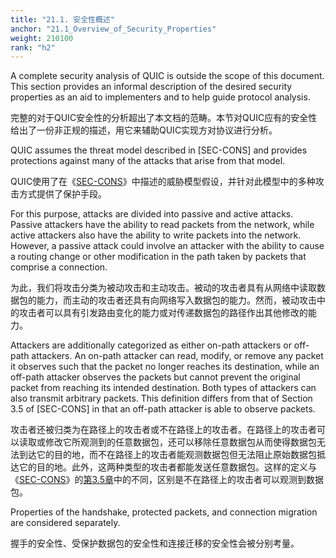 ```yaml
---
title: "21.1. 安全性概述"
anchor: "21.1_Overview_of_Security_Properties"
weight: 210100
rank: "h2"
---
```


A complete security analysis of QUIC is outside the scope of this document. This section provides an informal description of the desired security properties as an aid to implementers and to help guide protocol analysis.

完整的对于QUIC安全性的分析超出了本文档的范畴。本节对QUIC应有的安全性给出了一份非正规的描述，用它来辅助QUIC实现方对协议进行分析。

QUIC assumes the threat model described in [SEC-CONS] and provides protections against many of the attacks that arise from that model.

QUIC使用了在《[SEC-CONS]()》中描述的威胁模型假设，并针对此模型中的多种攻击方式提供了保护手段。

For this purpose, attacks are divided into passive and active attacks. Passive attackers have the ability to read packets from the network, while active attackers also have the ability to write packets into the network. However, a passive attack could involve an attacker with the ability to cause a routing change or other modification in the path taken by packets that comprise a connection.

为此，我们将攻击分类为被动攻击和主动攻击。被动的攻击者具有从网络中读取数据包的能力，而主动的攻击者还具有向网络写入数据包的能力。然而，被动攻击中的攻击者可以具有引发路由变化的能力或对传递数据包的路径作出其他修改的能力。

Attackers are additionally categorized as either on-path attackers or off-path attackers. An on-path attacker can read, modify, or remove any packet it observes such that the packet no longer reaches its destination, while an off-path attacker observes the packets but cannot prevent the original packet from reaching its intended destination. Both types of attackers can also transmit arbitrary packets. This definition differs from that of Section 3.5 of [SEC-CONS] in that an off-path attacker is able to observe packets.

攻击者还被归类为在路径上的攻击者或不在路径上的攻击者。在路径上的攻击者可以读取或修改它所观测到的任意数据包，还可以移除任意数据包从而使得数据包无法到达它的目的地，而不在路径上的攻击者能观测数据包但无法阻止原始数据包抵达它的目的地。此外，这两种类型的攻击者都能发送任意数据包。这样的定义与《[SEC-CONS]()》的[第3.5章]()中的不同，区别是不在路径上的攻击者可以观测到数据包。

Properties of the handshake, protected packets, and connection migration are considered separately.

握手的安全性、受保护数据包的安全性和连接迁移的安全性会被分别考量。
